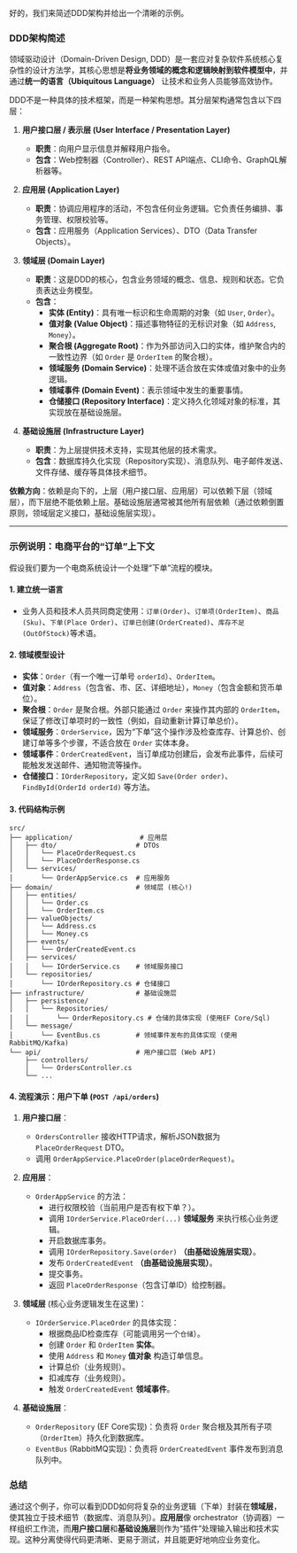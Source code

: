 好的，我们来简述DDD架构并给出一个清晰的示例。

### DDD架构简述

领域驱动设计（Domain-Driven Design, DDD）是一套应对复杂软件系统核心复杂性的设计方法学，其核心思想是**将业务领域的概念和逻辑映射到软件模型中**，并通过**统一的语言（Ubiquitous Language）** 让技术和业务人员能够高效协作。

DDD不是一种具体的技术框架，而是一种架构思想。其分层架构通常包含以下四层：

1.  **用户接口层 / 表示层 (User Interface / Presentation Layer)**
    *   **职责**：向用户显示信息并解释用户指令。
    *   **包含**：Web控制器（Controller）、REST API端点、CLI命令、GraphQL解析器等。

2.  **应用层 (Application Layer)**
    *   **职责**：协调应用程序的活动，不包含任何业务逻辑。它负责任务编排、事务管理、权限校验等。
    *   **包含**：应用服务（Application Services）、DTO（Data Transfer Objects）。

3.  **领域层 (Domain Layer)**
    *   **职责**：这是DDD的核心，包含业务领域的概念、信息、规则和状态。它负责表达业务模型。
    *   **包含**：
        *   **实体 (Entity)**：具有唯一标识和生命周期的对象（如 `User`, `Order`）。
        *   **值对象 (Value Object)**：描述事物特征的无标识对象（如 `Address`, `Money`）。
        *   **聚合根 (Aggregate Root)**：作为外部访问入口的实体，维护聚合内的一致性边界（如 `Order` 是 `OrderItem` 的聚合根）。
        *   **领域服务 (Domain Service)**：处理不适合放在实体或值对象中的业务逻辑。
        *   **领域事件 (Domain Event)**：表示领域中发生的重要事情。
        *   **仓储接口 (Repository Interface)**：定义持久化领域对象的标准，其实现放在基础设施层。

4.  **基础设施层 (Infrastructure Layer)**
    *   **职责**：为上层提供技术支持，实现其他层的技术需求。
    *   **包含**：数据库持久化实现（Repository实现）、消息队列、电子邮件发送、文件存储、缓存等具体技术细节。

**依赖方向**：依赖是向下的，上层（用户接口层、应用层）可以依赖下层（领域层），而下层绝不能依赖上层。基础设施层通常被其他所有层依赖（通过依赖倒置原则，领域层定义接口，基础设施层实现）。

---

### 示例说明：电商平台的“订单”上下文

假设我们要为一个电商系统设计一个处理“下单”流程的模块。

#### 1. 建立统一语言
*   业务人员和技术人员共同商定使用：`订单(Order)`、`订单项(OrderItem)`、`商品(Sku)`、`下单(Place Order)`、`订单已创建(OrderCreated)`、`库存不足(OutOfStock)`等术语。

#### 2. 领域模型设计
*   **实体**：`Order`（有一个唯一订单号 `orderId`）、`OrderItem`。
*   **值对象**：`Address`（包含省、市、区、详细地址），`Money`（包含金额和货币单位）。
*   **聚合根**：`Order` 是聚合根。外部只能通过 `Order` 来操作其内部的 `OrderItem`，保证了修改订单项时的一致性（例如，自动重新计算订单总价）。
*   **领域服务**：`OrderService`，因为“下单”这个操作涉及检查库存、计算总价、创建订单等多个步骤，不适合放在 `Order` 实体本身。
*   **领域事件**：`OrderCreatedEvent`，当订单成功创建后，会发布此事件，后续可能触发发送邮件、通知物流等操作。
*   **仓储接口**：`IOrderRepository`，定义如 `Save(Order order)`、`FindById(OrderId orderId)` 等方法。

#### 3. 代码结构示例

```
src/
├── application/                 # 应用层
│   ├── dto/                    # DTOs
│   │   └── PlaceOrderRequest.cs
│   │   └── PlaceOrderResponse.cs
│   └── services/
│       └── OrderAppService.cs  # 应用服务
├── domain/                     # 领域层 (核心!)
│   ├── entities/
│   │   └── Order.cs
│   │   └── OrderItem.cs
│   ├── valueObjects/
│   │   └── Address.cs
│   │   └── Money.cs
│   ├── events/
│   │   └── OrderCreatedEvent.cs
│   ├── services/
│   │   └── IOrderService.cs    # 领域服务接口
│   └── repositories/
│       └── IOrderRepository.cs # 仓储接口
├── infrastructure/             # 基础设施层
│   ├── persistence/
│   │   └── Repositories/
│   │       └── OrderRepository.cs # 仓储的具体实现 (使用EF Core/Sql)
│   └── message/
│       └── EventBus.cs         # 领域事件发布的具体实现 (使用RabbitMQ/Kafka)
└── api/                        # 用户接口层 (Web API)
    ├── controllers/
    │   └── OrdersController.cs
    └── ...
```

#### 4. 流程演示：用户下单 (`POST /api/orders`)

1.  **用户接口层**：
    *   `OrdersController` 接收HTTP请求，解析JSON数据为 `PlaceOrderRequest` DTO。
    *   调用 `OrderAppService.PlaceOrder(placeOrderRequest)`。

2.  **应用层**：
    *   `OrderAppService` 的方法：
        *   进行权限校验（当前用户是否有权下单？）。
        *   调用 `IOrderService.PlaceOrder(...)` **领域服务** 来执行核心业务逻辑。
        *   开启数据库事务。
        *   调用 `IOrderRepository.Save(order)` **（由基础设施层实现）**。
        *   发布 `OrderCreatedEvent` **（由基础设施层实现）**。
        *   提交事务。
        *   返回 `PlaceOrderResponse`（包含订单ID）给控制器。

3.  **领域层** (核心业务逻辑发生在这里)：
    *   `IOrderService.PlaceOrder` 的具体实现：
        *   根据商品ID检查库存（可能调用另一个`仓储`）。
        *   创建 `Order` 和 `OrderItem` **实体**。
        *   使用 `Address` 和 `Money` **值对象** 构造订单信息。
        *   计算总价（业务规则）。
        *   扣减库存（业务规则）。
        *   触发 `OrderCreatedEvent` **领域事件**。

4.  **基础设施层**：
    *   `OrderRepository` (EF Core实现)：负责将 `Order` 聚合根及其所有子项（`OrderItem`）持久化到数据库。
    *   `EventBus` (RabbitMQ实现)：负责将 `OrderCreatedEvent` 事件发布到消息队列中。

### 总结

通过这个例子，你可以看到DDD如何将复杂的业务逻辑（下单）封装在**领域层**，使其独立于技术细节（数据库、消息队列）。**应用层**像 orchestrator（协调器）一样组织工作流，而**用户接口层**和**基础设施层**则作为“插件”处理输入输出和技术实现。这种分离使得代码更清晰、更易于测试，并且能更好地响应业务变化。